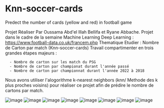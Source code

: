 # Knn-soccer-cards
Predect the number of cards (yellow and red) in football game

Projet Réaliser Par Oussama Abd'el Illah Bellifa et Ryane Abbache.
Projet dans le cadre de la semaine Machine Learning Deep Learning : 
https://www.football-data.co.uk/francem.php
Thematique Etudier : Nombre de Carton par match (Knn-soccer-cards)
Travail compartimenter en trois grandes étapes majeurs :
 
      - Nombre de carton sur les match du PSG
      - Nombre de carton par championat durant l'année passé
      - Nombre de carton par championnat durant l'année 2022 à 2018
      
Nous avons utiliser l'alogorithme k-nearest neighbors (knn/ Methode des k plus proches voisins) 
pour réaliser ce projet afin de prédire le nombre de cartons par match.

![image](https://user-images.githubusercontent.com/55444750/163552345-34b54eef-1a7d-4daf-8371-710cef125c38.png)
![image](https://user-images.githubusercontent.com/55444750/163552405-5034223e-2de4-4ce1-b9b0-ba68112ff5f6.png)
![image](https://user-images.githubusercontent.com/55444750/163552420-ad4c0ef6-10d6-4716-a5e1-f1dffee3d068.png)
![image](https://user-images.githubusercontent.com/55444750/163552439-c4ca431a-b18c-4128-81fc-15b5a33d557d.png)
![image](https://user-images.githubusercontent.com/55444750/163552455-55505d03-7f98-4b05-abba-9da3aeacc466.png)
![image](https://user-images.githubusercontent.com/55444750/163552501-d0ae8378-b56b-4877-ba34-b38ffa5f11d3.png)
![image](https://user-images.githubusercontent.com/55444750/163552523-6413e5e3-9116-4caf-b1ca-2ae28c15214d.png)
![image](https://user-images.githubusercontent.com/55444750/163552534-422d158d-091c-416b-8ed1-aaa7d363a5a9.png)
